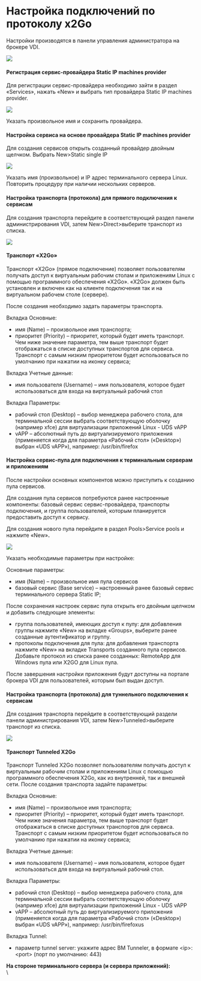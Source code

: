 # Настройка подключений по протоколу x2Go

Настройки производятся в панели управления администратора на брокере VDI.

![](../../../.gitbook/assets/1.jpg)

#### **Регистрация сервис-провайдера Static IP machines provider**

Для регистрации сервис-провайдера необходимо зайти в раздел «Services», нажать «New» и выбрать тип провайдера Static IP machines provider.

![](../../../.gitbook/assets/2.jpg)

Указать произвольное имя и сохранить провайдера.

#### **Настройка сервиса на основе провайдера Static IP machines provider**

Для создания сервисов открыть созданный провайдер двойным щелчком. Выбрать New>Static single IP

![](../../../.gitbook/assets/3.jpg)

Указать имя (произвольное) и IP адрес терминального сервера Linux. Повторить процедуру при наличии нескольких серверов.

#### **Настройка транспорта (протокола) для прямого подключения к сервисам**

Для создания транспорта перейдите в соответствующий раздел панели администрирования VDI, затем New>Direct>выберите транспорт из списка.

![](../../../.gitbook/assets/4.jpg)

#### **Транспорт «X2Go»**

Транспорт «X2Go» (прямое подключение) позволяет пользователям получать доступ к виртуальным рабочим столам и приложениям Linux с помощью программного обеспечения  «X2Go». «X2Go» должен быть установлен и включен как на клиенте подключения так и на виртуальном рабочем столе (сервере).

После создания необходимо задать параметры транспорта.

Вкладка Основные:

* имя (Name) – произвольное имя транспорта;
* приоритет (Priority) – приоритет, который будет иметь транспорт. Чем ниже значение параметра, тем выше транспорт будет отображаться в списке доступных транспортов для сервиса. Транспорт с самым низким приоритетом будет использоваться по умолчанию при нажатии на иконку сервиса;

Вкладка Учетные данные:

* имя пользователя (Username) – имя пользователя, которое будет использоваться для входа на виртуальный рабочий стол

Вкладка Параметры:

* рабочий стол (Desktop) – выбор менеджера рабочего стола, для терминальной сессии выбрать соответствующую оболочку (например xfce) для виртуализации приложений Linux - UDS vAPP
* vAPP – абсолютный путь до виртуализируемого приложения (применяется когда для параметра «Рабочий стол» («Desktop») выбран  «UDS vAPP»), например: /usr/bin/firefox

#### **Настройка сервис-пула для подключения к терминальным серверам и приложениям**

После настройки основных компонентов можно приступить к созданию пула сервисов.

Для создания пула сервисов потребуются ранее настроенные компоненты: базовый сервис сервис-провайдера, транспорты подключения, и группа пользователей, которым планируется предоставить доступ к сервису.

Для создания нового пула перейдите в раздел Pools>Service pools и нажмите «New»**.**

![](../../../.gitbook/assets/5.jpg)

Указать необходимые параметры при настройке:

Основные параметры:

* имя (Name) – произвольное имя пула сервисов
* базовый сервис (Base service) – настроенный ранее базовый сервис терминального сервера Static IP;

После сохранения настроек сервис пула открыть его двойным щелчком и добавить следующие элементы:

* группа пользователей, имеющих доступ к пулу: для добавления группы нажмите «New» на вкладке «Groups», выберите ранее созданные аутентификатор и группу.
* протоколы подключения для пула: для добавления транспорта нажмите «New» на вкладке  Transports созданного пула сервисов. Добавьте протокол из списка ранее созданных: RemoteApp для Windows пула или X2GO для Linux пула.

После завершения настройки приложения будут доступны на портале брокера VDI для пользователей, которым был выдан доступ.

#### **Настройка транспорта (протокола) для туннельного подключения к сервисам**

Для создания транспорта перейдите в соответствующий раздели панели администрирования VDI, затем New>Tunneled>выберите транспорт из списка.

![](../../../.gitbook/assets/6.jpg)

#### **Транспорт Tunneled X2Go**

Транспорт Tunneled X2Go позволяет пользователям получать доступ к виртуальным рабочим столам и приложениям Linux с помощью программного обеспечения X2Go, как из внутренней, так и внешней сети. После создания транспорта задайте параметры:

Вкладка Основные:

* имя (Name) – произвольное имя транспорта;
* приоритет (Priority) – приоритет, который будет иметь транспорт. Чем ниже значения параметра, тем выше транспорт будет отображаться в списке доступных транспортов для сервиса. Транспорт с самым низким приоритетом будет использоваться по умолчанию при нажатии на иконку сервиса;

Вкладка Учетные данные:

* имя пользователя (Username) – имя пользователя, которое будет использоваться для входа на виртуальный рабочий стол.

Вкладка Параметры:

* рабочий стол (Desktop) – выбор менеджера рабочего стола, для терминальной сессии выбрать соответствующую оболочку (например xfce) для виртуализации приложений Linux - UDS vAPP
* vAPP – абсолютный путь до виртуализируемого приложения (применяется когда для параметра «Рабочий стол» («Desktop») выбран «UDS vAPP»), например: /usr/bin/firefoxus

Вкладка Tunnel:

* параметр tunnel server: укажите адрес ВМ Tunneler, в формате \<ip>:\<port> (порт по умолчанию: 443)

**На стороне терминального сервера (и сервера приложений):**\
\

